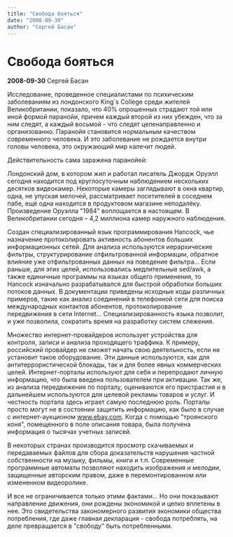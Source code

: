 ```yaml
---
title: "Свобода бояться"
date: "2008-09-30"
author: "Сергей Басан"
---
```


# Свобода бояться

**2008-09-30** Сергей Басан

Исследование, проведенное специалистами по психическим заболеваниям из лондонского King`s College среди жителей Великобритании, показало, что 40% опрошенных страдают той или иной формой паранойи, причем каждый второй из них убежден, что за ним следят, а каждый восьмой - что следят целенаправленно и организованно. Паранойя становится нормальным качеством современного человека. И это заболевание не рождается внутри головы человека, это окружающий мир калечит людей.



Действительность сама заражена паранойей:



Лондонский дом, в котором жил и работал писатель Джордж Оруэлл сегодня находится под круглосуточным наблюдением нескольких десятков видеокамер. Некоторые камеры заглядывают в окна квартир, одна, не упуская мелочей, рассматривает посетителей в соседнем пабе, ещё одна находится в продуктовом магазине неподалёку. Произведение Оруэлла "1984" воплощается в настоящем. В Великобритании сегодня – 4,2 миллиона камер наружного наблюдения.



Создан специализированный язык программирования Hancock, чье назначение протоколировать активность абонентов больших информационных сетей. Для анализа используются иерархические фильтры, структурирование отфильтрованной информации, обратное влияние уже отфильтрованных данных на поведение фильтра... Если раньше, для этих целей, использовались медлительные sed/awk, а также единичные программы на языках общего применения, то Hancock изначально разрабатывался для быстрой обработки больших потоков данных. В документации приведены исходные коды различных примеров, такие как анализ соединений в телефонной сети для поиска международных контактов абонентов, протоколирование передвижения в сети Internet... Специализированность языка позволит, и уже позволила, сократить время на разработку систем слежения.



Множество интернет-провайдеров использует устройства для контроля, записи и анализа проходящего траффика. К примеру, российский провайдер не сможет начать свою деятельность, если не установит такое оборудование. Эти данные используются, как для антитеррористической блокады, так и для более явных коммерческих целей. Интернет-порталы используют для себя и перепродают личную информацию, что была введена пользователем при активации. Так же, из анализа передвижения по порталу, оцениваются его пристрастия и в дальнейшем используются для целевой рекламы товаров и услуг. И честность портала здесь играет самую последнюю роль. Порталы просто могут не в состоянии защитить информацию, как было в случае с интернет-аукционом www.ebay.com. Когда с помощью "троянского коня", помещенного в поле описания товара, была получена информация о тысячах учетных записей.

В некоторых странах производится просмотр скачиваемых  и передаваемых файлов для сбора доказательств нарушения частной собственности на музыку, фильмы, книги и т.п. Современные программные автоматы позволяют находить изображения и мелодии, защищенные авторским правом, даже в перемонтированном или измененном видеоролике.



И все не ограничивается только этими фактами... Но они показывают направление движения, они рождены экономикой и цепко вплетены в нее. Это свидетельства закономерного развития экономики общества потребления, где даже главная декларация - свобода потреблять, на деле превращается в "свободу" быть потребленными.
